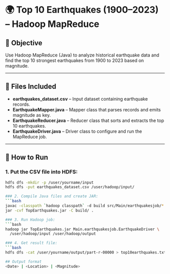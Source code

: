 # 🌍 Top 10 Earthquakes (1900–2023) – Hadoop MapReduce

## 🎯 Objective
Use Hadoop MapReduce (Java) to analyze historical earthquake data and find the top 10 strongest earthquakes from 1900 to 2023 based on magnitude.

---

## 📁 Files Included

- **earthquakes_dataset.csv** – Input dataset containing earthquake records.
- **EarthquakeMapper.java** – Mapper class that parses records and emits magnitude as key.
- **EarthquakeReducer.java** – Reducer class that sorts and extracts the top 10 earthquakes.
- **EarthquakeDriver.java** – Driver class to configure and run the MapReduce job.

---

## 🚀 How to Run
### 1. Put the CSV file into HDFS:
```bash
hdfs dfs -mkdir -p /user/yourname/input
hdfs dfs -put earthquakes_dataset.csv /user/hadoop/input/

### 2. Compile Java files and create JAR:
```bash
javac -classpath `hadoop classpath` -d build src/Main/earthquakesjob/*.java
jar -cvf TopEarthquakes.jar -C build/ .

### 3. Run Hadoop job:
```bash
hadoop jar TopEarthquakes.jar Main.earthquakesjob.EarthquakeDriver \
  /user/hadoop/input /user/hadoop/output

### 4. Get result file:
```bash
hdfs dfs -cat /user/yourname/output/part-r-00000 > top10earthquakes.txt

## Output format
<Date> | <Location> | <Magnitude>
